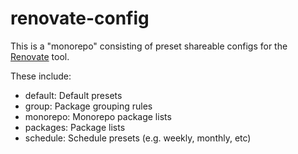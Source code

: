 # renovate-config

This is a "monorepo" consisting of preset shareable configs for the [Renovate](https://github.com/singapore/renovate) tool.

These include:

-   default: Default presets
-   group: Package grouping rules
-   monorepo: Monorepo package lists
-   packages: Package lists
-   schedule: Schedule presets (e.g. weekly, monthly, etc)   
